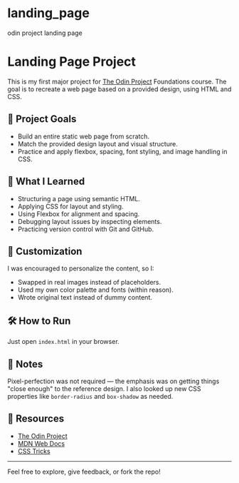 # landing_page
odin project landing page

# Landing Page Project

This is my first major project for [The Odin Project](https://www.theodinproject.com/) Foundations course. The goal is to recreate a web page based on a provided design, using HTML and CSS.

## 📌 Project Goals

- Build an entire static web page from scratch.
- Match the provided design layout and visual structure.
- Practice and apply flexbox, spacing, font styling, and image handling in CSS.

## 🧠 What I Learned

- Structuring a page using semantic HTML.
- Applying CSS for layout and styling.
- Using Flexbox for alignment and spacing.
- Debugging layout issues by inspecting elements.
- Practicing version control with Git and GitHub.

## 🎨 Customization

I was encouraged to personalize the content, so I:

- Swapped in real images instead of placeholders.
- Used my own color palette and fonts (within reason).
- Wrote original text instead of dummy content.

## 🛠️ How to Run

Just open `index.html` in your browser.

## 🧾 Notes

Pixel-perfection was not required — the emphasis was on getting things "close enough" to the reference design. I also looked up new CSS properties like `border-radius` and `box-shadow` as needed.

## 🔗 Resources

- [The Odin Project](https://www.theodinproject.com/)
- [MDN Web Docs](https://developer.mozilla.org/)
- [CSS Tricks](https://css-tricks.com/)

---

Feel free to explore, give feedback, or fork the repo!
